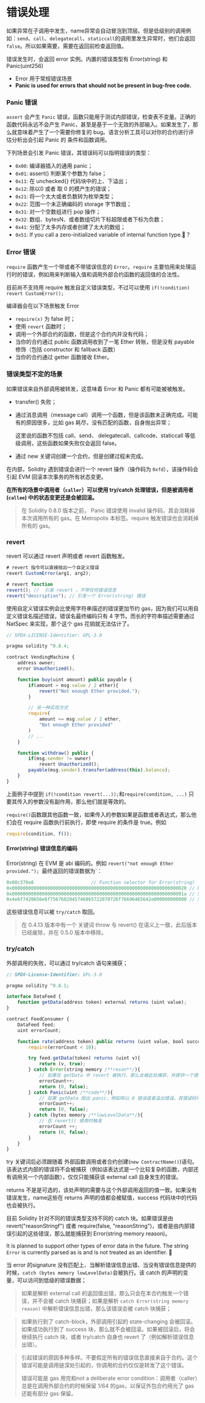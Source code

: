# 错误处理

如果异常在子调用中发生，name异常会自动冒泡到顶层。但是低级别的调用例如：`send`、`call`、`delegatecall`、`staticcall`的调用里发生异常时，他们会返回 `false`。所以如果需要，需要在返回前检查返回值。

错误发生时，会返回 error 实例。内置的错误类型有 Error(string) 和 Panic(uint256) 

- Error 用于常规错误场景
- **Panic is used for errors that should not be present in bug-free code.**

### Panic 错误

`assert` 会产生 `Panic` 错误，函数只能用于测试内部错误，检查表不变量。正确的函数代码永远不会产生 Panic，甚至是基于一个无效的外部输入。如果发生了，那么就意味着产生了一个需要你修复的 bug。语言分析工具可以对你的合约进行评估分析出会引起 Panic 的 条件和函数调用。

下列场景会引发 Panic 错误，其错误码可以指明错误的类型：

- `0x00`: 编译器插入的通用 panic；
- `0x01`: assert() 判断某个参数为 false；
- `0x11`: 在 unchecked{} 代码块中的上、下溢出；
- `0x12`: 除以0 或者 取 0 的模产生的错误；
- `0x21`: 将一个太大或者负数转为枚举类型；
- `0x22`: 范围一个未正确编码的 storage 字节数组；
- `0x31`: 对一个空数组进行 pop 操作；
- `0x32`: 数组、bytesN、或者数组切片下标超限或者下标为负数；
- `0x41`: 分配了太多内存或者创建了太大的数组；
- `0x51`: If you call a zero-initialized variable of internal function type.🤔？

### Error 错误

`require` 函数产生一个带或者不带错误信息的 `Error`。`require` 主要怕用来处理运行时的错误，例如用来判断输入值和调用外部合约函数的返回值的合法性。

目前尚不支持用 require 触发自定义错误类型，不过可以使用 `if(!condition) revert CustomError();`

编译器会在以下场景触发 Error

- `require(x)` 为 false 时；
- 使用 `revert` 函数时；
- 调用一个外部合约的函数，但是这个合约内并没有代码；
- 当你的合约通过 public 函数调用收到了一笔 Ether 转账，但是没有 payable 修饰（包括 constructor 和 fallback 函数）
- 当你的合约通过 getter 函数接收 Ether。

### 错误类型不定的场景

如果错误来自外部调用被转发，这意味着 Error 和 Panic 都有可能被被触发。

- transfer() 失败；

- 通过消息调用（message call）调用一个函数，但是该函数未正确完成。可能有的原因很多，比如 gas 耗尽，没有匹配的函数，自身抛出异常；

  这里说的函数不包括 call、send、 delegatecall、callcode、staticcall 等低级调用，这些函数如果失败仅会返回 false。

- 通过 new 关键词创建一个合约，但是创建过程未完成。



在内部，Solidity 遇到错误会进行一个 revert 操作（操作码为 `0xfd`），该操作码会引起 EVM 回滚本次事务的所有状态变更。

**在所有的场景中调用者（`caller`）可以使用 try/catch 处理错误，但是被调用者 (`callee`) 中的状态变更还是会被回滚。**

> 在 Solidity 0.8.0 版本之前， Panic 错误使用 invalid 操作码，其会消耗掉本次调用所有的 gas。在 Metropolis 本标签。require 触发错误也会消耗掉所有的 gas。



### revert

revert 可以通过 revert 声明或者 revert 函数触发。

```javascript
# revert 指令可以直接抛出一个自定义错误
revert CustomError(arg1, arg2);

# revert function
revert(); //  引发 revert ，不带任何错误信息
revert("description"); // 引发一个 Error(string) 错误
```

使用自定义错误实例会比使用字符串描述的错误更加节约 gas，因为我们可以用自定义错误名描述错误，错误名最终编码只有 4 字节。而长的字符串描述需要通过 NatSpec 来实现，那个这个 gas 花销就无法估计了。

```js
// SPDX-LICENSE-Identifier: GPL-3.0

pragma solidity ^0.8.4;

contract VendingMachine {
    address owner;
    error Unauthorized();

    function buy(uint amount) public payable {
        if(amount > msg.value / 2 ether){
            revert("Not enough Ether provided.");
        }

        // 另一种实现方式
        require(
            amount <= msg.value / 2 ether,
            "Not enough Ether provided"
        )
        // ...
    }

    function withdraw() public {
        if(msg.sender != owner)
            revert Unauthorized();
        payable(msg.sender).transfer(address(this).balance);
    }
}
```

上面例子中提到 `if(!condition revert(...));`和`require(condition, ...)` 只要其传入的参数没有副作用，那么他们就是等效的。

`require()`函数跟其他函数一致，如果传入的参数如果是函数或者表达式，那么他们会在 require 函数执行前执行，即使 require 的条件是 true。例如

```js
require(condition, f());
```

#### Error(string) 错误信息的编码

Error(string) 在 EVM 是 abi 编码的。例如 `revert("not enough Ether provided."); `最终返回的错误数据为`：

```js
0x08c379a0                     // Function selector for Error(string)
0x0000000000000000000000000000000000000000000000000000000000000020 // Data offset
0x000000000000000000000000000000000000000000000000000000000000001a // String length
0x4e6f7420656e6f7567682045746865722070726f76696465642e000000000000 // String data
```

这些错误信息可以被 `try/catch` 取回。

> 在 0.4.13 版本中有一个 关键词 throw 与 revert() 在语义上一致，此后版本已经废除，并在 0.5.0 版本中移除。

### try/catch

外部调用的失败，可以通过 try/catch 语句来捕获；

```js
// SPDX-License-Identifier: GPL-3.0

pragma solidity ^0.8.1;

interface DataFeed {
    function getData(address token) external returns (uint value);
}

contract FeedConsumer {
    DataFeed feed;
    uint errorCount;

    function rate(address token) public returns (uint value, bool success){
        require(errorCount < 10);

        try feed.getData(token) returns (uint v){
            return (v, true);
        } catch Error(string memory /**reson**/){
            // 如果在 getData 中 revert 被执行，那么会被此处捕获，并提供一个错误字符串
            errorCount++;
            return (0, false);
        } catch Panic(uint /**code**/){
            // 如果 getData 抛出 panic，例如除以 0 错误或者溢出错误。其错误码可以用来判断错误的类型
            errorCount++;
            return (0, false);
        } catch (bytes memory /**lowLevelData**/){
            // 在 revert() 使用时触发
            errorCount ++;
            return (0, false);
        }
    }
}
```



try 关键词后必须跟随着 外部函数调用或者合约创建(`new ContractName()`)语句。该表达式内部的错误将不会被捕获（例如该表达式是一个比较复杂的函数，内部还有调用另一个内部函数），仅仅只能捕获该 external call 自身发生的错误。

returns 不是是可选的，该处声明的需要与这个外部调用返回的值一致。如果没有错误发生，name这些在 returns 声明的值都会被赋值，success 代码块中的代码也会被执行。

目前 Solidity 针对不同的错误类型支持不同的 catch 块。如果错误是由 revert("reasonStringf") 或者 require(false, "reasonString")，或者是由内部错误引起的这些错误，那么就能捕获到 Error(string memory reason)。

It is planned to support other types of error data in the future. The string `Error` is currently parsed as is and is not treated as an identifier.  🤔

当 error 的signature 没有匹配上、当解析错误信息出错、当没有错误信息提供的时候，`catch (bytes memory lowLevelData)`会被执行。该 catch 的声明的变量，可以访问到低级的错误数据；

> 如果是解析 external call 的返回值出错，那么只会在本合约触发一个错误，并不会被 catch 块捕获；如果是解析 `catch Error(string memory reason)` 中解析错误信息出错，那么该错误会被 catch 块捕获；

> 如果执行到了 catch-block，外部调用引起的 state-changing 会被回滚。如果成功执行到了 success 块，那么就不会被回滚。如果被回滚后，将会继续执行 catch 块，或者 try/catch 自身也 revert 了（例如解析错误信息出错）。

> 引起错误的原因多种多样。不要假定所有的错误信息直接来自于合约。这个错误可能是调用链深处引起的，你调用的合约仅仅是转发了这个错误。
>
> 错误可能是 gas 用完和not a deliberate error condition：调用者（caller）总是在调用外部合约的时候保留 1/64 的gas，以保证外包合约用光了 gas 还能有部分 gas 保留。
